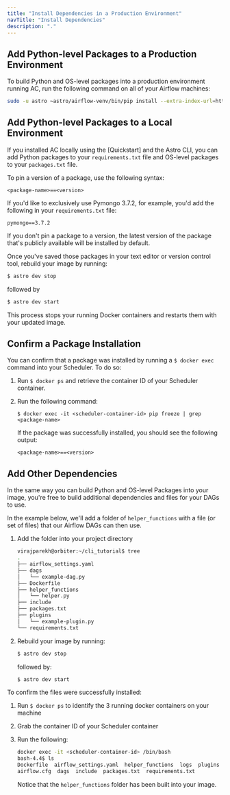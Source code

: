 ```yaml
---
title: "Install Dependencies in a Production Environment"
navTitle: "Install Dependencies"
description: "."
---
```


## Add Python-level Packages to a Production Environment

To build Python and OS-level packages into a production environment running AC, run the following command on all of your Airflow machines:

```sh
sudo -u astro ~astro/airflow-venv/bin/pip install --extra-index-url=https://pip.astronomer.io/simple/ 'astronomer-certified[<your-dependency>]==1.10.10.*'
```

## Add Python-level Packages to a Local Environment

If you installed AC locally using the [Quickstart] and the Astro CLI, you can add Python packages to your `requirements.txt` file and OS-level packages to your `packages.txt` file.

To pin a version of a package, use the following syntax:

```
<package-name>==<version>
```

If you'd like to exclusively use Pymongo 3.7.2, for example, you'd add the following in your `requirements.txt` file:

```
pymongo==3.7.2
```

If you don't pin a package to a version, the latest version of the package that's publicly available will be installed by default.

Once you've saved those packages in your text editor or version control tool, rebuild your image by running:

```sh
$ astro dev stop
```

followed by

```sh
$ astro dev start
```

This process stops your running Docker containers and restarts them with your updated image.

## Confirm a Package Installation

You can confirm that a package was installed by running a `$ docker exec` command into your Scheduler. To do so:

1. Run `$ docker ps` and retrieve the container ID of your Scheduler container.
2. Run the following command:

    ```
    $ docker exec -it <scheduler-container-id> pip freeze | grep <package-name>
    ```

    If the package was successfully installed, you should see the following output:

    ```
    <package-name>==<version>
    ```

## Add Other Dependencies

In the same way you can build Python and OS-level Packages into your image, you're free to build additional dependencies and files for your DAGs to use.

In the example below, we'll add a folder of `helper_functions` with a file (or set of files) that our Airflow DAGs can then use.

1. Add the folder into your project directory

    ```bash
    virajparekh@orbiter:~/cli_tutorial$ tree
    .
    ├── airflow_settings.yaml
    ├── dags
    │   └── example-dag.py
    ├── Dockerfile
    ├── helper_functions
    │   └── helper.py
    ├── include
    ├── packages.txt
    ├── plugins
    │   └── example-plugin.py
    └── requirements.txt
    ```

2. Rebuild your image by running:

   ```sh
   $ astro dev stop
   ```

   followed by:

   ```sh
   $ astro dev start
   ```

To confirm the files were successfully installed:

1. Run `$ docker ps` to identify the 3 running docker containers on your machine
2. Grab the container ID of your Scheduler container
3. Run the following:

    ```bash
    docker exec -it <scheduler-container-id> /bin/bash
    bash-4.4$ ls
    Dockerfile  airflow_settings.yaml  helper_functions  logs  plugins  unittests.cfg
    airflow.cfg  dags  include  packages.txt  requirements.txt
    ```

   Notice that the `helper_functions` folder has been built into your image.
